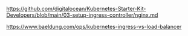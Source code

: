 https://github.com/digitalocean/Kubernetes-Starter-Kit-Developers/blob/main/03-setup-ingress-controller/nginx.md



https://www.baeldung.com/ops/kubernetes-ingress-vs-load-balancer

